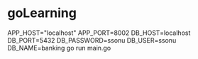 # goLearning
APP_HOST="localhost" APP_PORT=8002 DB_HOST=localhost DB_PORT=5432 DB_PASSWORD=ssonu DB_USER=ssonu DB_NAME=banking  go run main.go